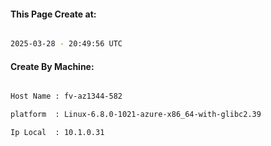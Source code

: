 
   
#### This Page Create at:

```bash

2025-03-28 - 20:49:56 UTC

```

#### Create By Machine:

```bash

Host Name : fv-az1344-582

platform  : Linux-6.8.0-1021-azure-x86_64-with-glibc2.39

Ip Local  : 10.1.0.31

```

